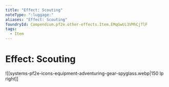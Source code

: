 ```yaml
---
title: "Effect: Scouting"
noteType: ":luggage:"
aliases: "Effect: Scouting"
foundryId: Compendium.pf2e.other-effects.Item.EMqGwUi3VMhCjTlF
tags:
  - Item
---
```


# Effect: Scouting
![[systems-pf2e-icons-equipment-adventuring-gear-spyglass.webp|150 lp right]]
